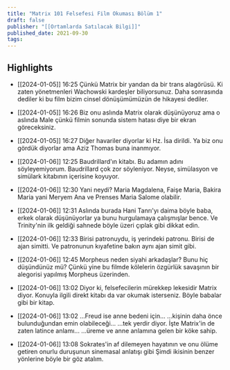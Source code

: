 ```yaml
---
title: "Matrix 101 Felsefesi Film Okuması Bölüm 1"
draft: false
publisher: "[[Ortamlarda Satılacak Bilgi]]"
published_date: 2021-09-30
tags:
---
```



## Highlights
* [[2024-01-05]] 16:25  Çünkü Matrix bir yandan da bir trans alagörüsü. Ki zaten yönetmenleri Wachowski kardeşler biliyorsunuz. Daha sonrasında dediler ki bu film bizim cinsel dönüşümümüzün de hikayesi dediler.

* [[2024-01-05]] 16:26  Biz onu aslında Matrix olarak düşünüyoruz ama o aslında Male çünkü filmin sonunda sistem hatası diye bir ekran göreceksiniz.

* [[2024-01-05]] 16:27  Diğer havariler diyorlar ki Hz. İsa dirildi. Ya biz onu gördük diyorlar ama Aziz Thomas buna inanmıyor.

* [[2024-01-06]] 12:25  Baudrillard'ın kitabı. Bu adamın adını söyleyemiyorum. Baudrillard çok zor söyleniyor. Neyse, simülasyon ve simülark kitabının içerisine koyuyor.

* [[2024-01-06]] 12:30  Yani neydi? Maria Magdalena, Faişe Maria, Bakira Maria yani Meryem Ana ve Prenses Maria Salome olabilir.

* [[2024-01-06]] 12:31  Aslında burada Hani Tanrı'yı daima böyle baba, erkek olarak düşünüyorlar ya bunu hurgulamaya çalışmışlar bence. Ve Trinity'nin ilk geldiği sahnede böyle üzeri çıplak gibi dikkat edin.

* [[2024-01-06]] 12:33  Birisi patronuydu, iş yerindeki patronu. Birisi de ajan simitti. Ve patronunun kıyafetine bakın aynı ajan simit gibi.

* [[2024-01-06]] 12:45  Morpheus neden siyahi arkadaşlar? Bunu hiç düşündünüz mü? Çünkü yine bu filmde kölelerin özgürlük savaşının bir alegorisi yapılmış Morpheus üzerinden.

* [[2024-01-06]] 13:02  Diyor ki, felsefecilerin mürekkep lekesidir Matrix diyor. Konuyla ilgili direkt kitabı da var okumak isterseniz. Böyle babalar gibi bir kitap.

* [[2024-01-06]] 13:02  ...Freud ise anne bedeni için... ...kişinin daha önce bulunduğundan emin olabileceği... ...tek yerdir diyor. İşte Matrix'in de zaten latince anlamı... ...üreme ve anne anlamına gelen bir köke sahip.

* [[2024-01-06]] 13:08  Sokrates'in af dilemeyen hayatının ve onu ölüme getiren onurlu duruşunun sinemasal anlatışı gibi Şimdi ikisinin benzer yönlerine böyle bir göz atalım.

